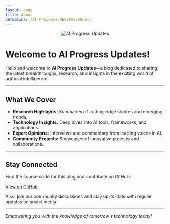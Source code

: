 ```yaml
---
layout: page
title: About
permalink: /AI-Progress-Updates/about/
---
```


<div style="text-align: center; margin-bottom: 2rem;">
  <img src="{{ site.baseurl }}/assets/images/ai-banner.png" alt="AI Progress Updates">
</div>

# Welcome to AI Progress Updates!

Hello and welcome to **AI Progress Updates**—a blog dedicated to sharing the latest breakthroughs, research, and insights in the exciting world of artificial intelligence.

---

## What We Cover

- **Research Highlights:** Summaries of cutting-edge studies and emerging trends.
- **Technology Insights:** Deep dives into AI tools, frameworks, and applications.
- **Expert Opinions:** Interviews and commentary from leading voices in AI.
- **Community Projects:** Showcases of innovative projects and collaborations.

---

## Stay Connected

Find the source code for this blog and contribute on GitHub:

[View on GitHub](https://github.com/phuongvo9/AI-Progress-Updates)

Also, join our community discussions and stay up-to-date with regular updates on social media

---

*Empowering you with the knowledge of tomorrow's technology today!*